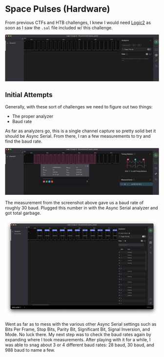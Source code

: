 # Space Pulses (Hardware)

From previous CTFs and HTB challenges, I knew I would need [Logic2](https://www.saleae.com/downloads/) as soon as I saw the `.sal` file included w/ this challenge.

![Signal overview](https://raw.githubusercontent.com/tkrebby/HtB_Stuff/master/CA2022/images/space-pulse1.png)

## Initial Attempts

Generally, with these sort of challenges we need to figure out two things:
- The proper analyzer
- Baud rate

As far as analyzers go, this is a single channel capture so pretty solid bet it should be Async Serial.  From there, I ran a few measurements to try and find the baud rate.

![Baud rates](https://raw.githubusercontent.com/tkrebby/HtB_Stuff/master/CA2022/images/space-pulse2.png)

The measurement from the screenshot above gave us a baud rate of roughly 30 baud.  Plugged this number in with the Async Serial analyzer and got total garbage.

![Async Serial at 30 baud](https://raw.githubusercontent.com/tkrebby/HtB_Stuff/master/CA2022/images/space-pulse3.png)

Went as far as to mess with the various other Async Serial settings such as Bits Per Frame, Stop Bits, Parity Bit, Significant Bit, Signal Inversion, and Mode.  No luck there.  My next step was to check the baud rates again by expanding where I took measurements.  After playing with it for a while, I was able to snag about 3 or 4 different baud rates:  28 baud, 30 baud, and 988 baud to name a few.
